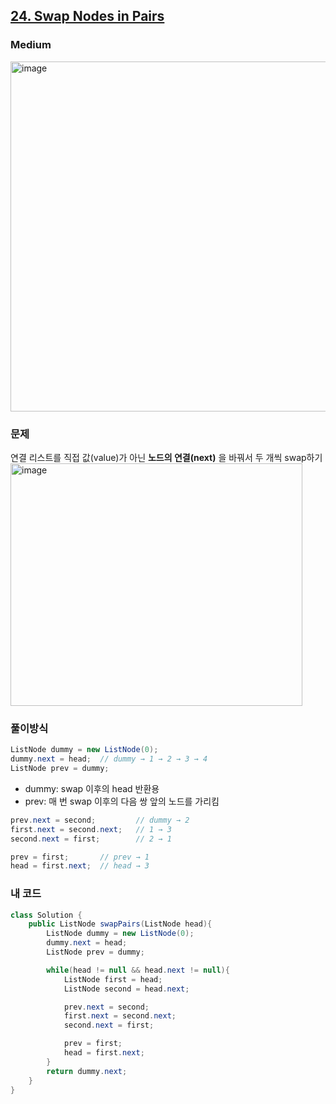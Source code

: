 <h2><a href="https://leetcode.com/problems/swap-nodes-in-pairs">24. Swap Nodes in Pairs</a></h2><h3>Medium</h3>
<img width="567" height="560" alt="image" src="https://github.com/user-attachments/assets/1d8bbf54-ab7e-4c2a-9e06-7e5d380e0c8a" />

### 문제
연결 리스트를 직접 값(value)가 아닌 **노드의 연결(next)** 을 바꿔서 두 개씩 swap하기
<img width="467" height="388" alt="image" src="https://github.com/user-attachments/assets/8f090e86-53e9-4ec9-86d7-ddf0e4e0d932" />

### 풀이방식
```java
ListNode dummy = new ListNode(0);
dummy.next = head;  // dummy → 1 → 2 → 3 → 4
ListNode prev = dummy;
```
- dummy: swap 이후의 head 반환용
- prev: 매 번 swap 이후의 다음 쌍 앞의 노드를 가리킴

```java
prev.next = second;         // dummy → 2
first.next = second.next;   // 1 → 3
second.next = first;        // 2 → 1
```

```java
prev = first;       // prev → 1
head = first.next;  // head → 3
```

### 내 코드
```java
class Solution {
    public ListNode swapPairs(ListNode head){
        ListNode dummy = new ListNode(0);
        dummy.next = head;
        ListNode prev = dummy;

        while(head != null && head.next != null){
            ListNode first = head;
            ListNode second = head.next;

            prev.next = second;
            first.next = second.next;
            second.next = first;

            prev = first;
            head = first.next;
        }
        return dummy.next;
    }
}
```
